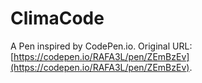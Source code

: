 # ClimaCode

A Pen inspired by  CodePen.io. Original URL: [https://codepen.io/RAFA3L/pen/ZEmBzEv](https://codepen.io/RAFA3L/pen/ZEmBzEv).

